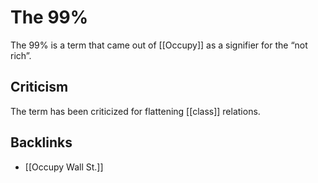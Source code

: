 # The 99%

The 99% is a term that came out of [[Occupy]] as a signifier for the &ldquo;not rich&rdquo;.


## Criticism

The term has been criticized for flattening [[class]] relations.


## Backlinks

-   [[Occupy Wall St.]]
